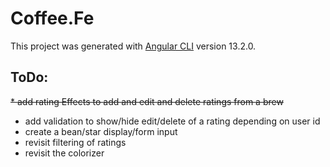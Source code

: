 # Coffee.Fe

This project was generated with [Angular CLI](https://github.com/angular/angular-cli) version 13.2.0.

## ToDo:

~~* add rating Effects to add and edit and delete ratings from a brew~~
* add validation to show/hide edit/delete of a rating depending on user id
* create a bean/star display/form input
* revisit filtering of ratings
* revisit the colorizer
